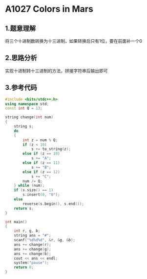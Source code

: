 # A1027 Colors in Mars

## 1.题意理解
将三个十进制数转换为十三进制，如果转换后只有1位，要在前面补一个0

## 2.思路分析
实现十进制转十三进制的方法，拼接字符串后输出即可

## 3.参考代码
```cpp
#include <bits/stdc++.h>
using namespace std;
const int Q = 13;

string change(int num)
{
    string s;
    do
    {
        int z = num % Q;
        if (z < 10)
            s += to_string(z);
        else if (z == 10)
            s += "A";
        else if (z == 11)
            s += "B";
        else if (z == 12)
            s += "C";
        num /= Q;
    } while (num);
    if (s.size() == 1)
        s.insert(0, "0");
    else
        reverse(s.begin(), s.end());
    return s;
}

int main()
{
    int r, g, b;
    string ans = "#";
    scanf("%d%d%d", &r, &g, &b);
    ans += change(r);
    ans += change(g);
    ans += change(b);
    cout << ans << endl;
    system("pause");
    return 0;
}
```